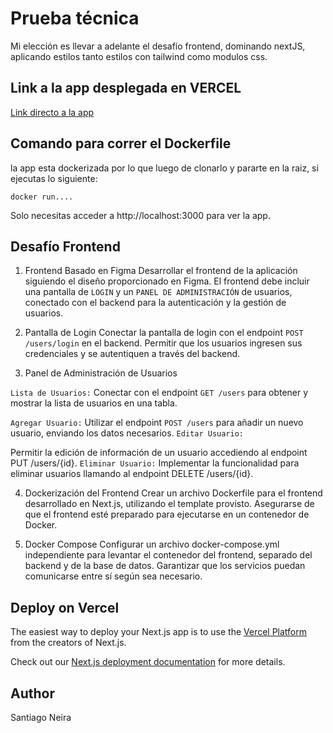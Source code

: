 # Prueba técnica
Mi elección es llevar a adelante el desafío frontend, dominando nextJS, aplicando estilos tanto estilos con tailwind como modulos css.


## Link a la app desplegada en VERCEL

[Link directo a la app](https://willinn-prueba-tecnica.vercel.app/)


## Comando para correr el Dockerfile
la app esta dockerizada por lo que luego de clonarlo y pararte en la raiz, si ejecutas lo siguiente:

````
docker run....
````

Solo necesitas acceder a http://localhost:3000 para ver la app. 


## Desafío Frontend
1. Frontend Basado en Figma
Desarrollar el frontend de la aplicación siguiendo el diseño proporcionado en Figma.
El frontend debe incluir una pantalla de ``LOGIN`` y un ``PANEL DE ADMINISTRACIÓN`` de usuarios, conectado con el backend para la autenticación y la gestión de usuarios.

2. Pantalla de Login
Conectar la pantalla de login con el endpoint ``POST /users/login`` en el backend.
Permitir que los usuarios ingresen sus credenciales y se autentiquen a través del backend.

3. Panel de Administración de Usuarios

``Lista de Usuarios:``
Conectar con el endpoint ``GET /users`` para obtener y mostrar la lista de usuarios en una tabla.

``Agregar Usuario:``
Utilizar el endpoint ``POST /users`` para añadir un nuevo usuario, enviando los datos necesarios.
``Editar Usuario:``

Permitir la edición de información de un usuario accediendo al endpoint PUT /users/{id}.
``Eliminar Usuario:``
Implementar la funcionalidad para eliminar usuarios llamando al endpoint DELETE /users/{id}.

4. Dockerización del Frontend
Crear un archivo Dockerfile para el frontend desarrollado en Next.js, utilizando el template provisto.
Asegurarse de que el frontend esté preparado para ejecutarse en un contenedor de Docker.

5. Docker Compose
Configurar un archivo docker-compose.yml independiente para levantar el contenedor del frontend, separado del backend y de la base de datos.
Garantizar que los servicios puedan comunicarse entre sí según sea necesario.

## Deploy on Vercel

The easiest way to deploy your Next.js app is to use the [Vercel Platform](https://vercel.com/new?utm_medium=default-template&filter=next.js&utm_source=create-next-app&utm_campaign=create-next-app-readme) from the creators of Next.js.

Check out our [Next.js deployment documentation](https://nextjs.org/docs/deployment) for more details.



## Author

Santiago Neira